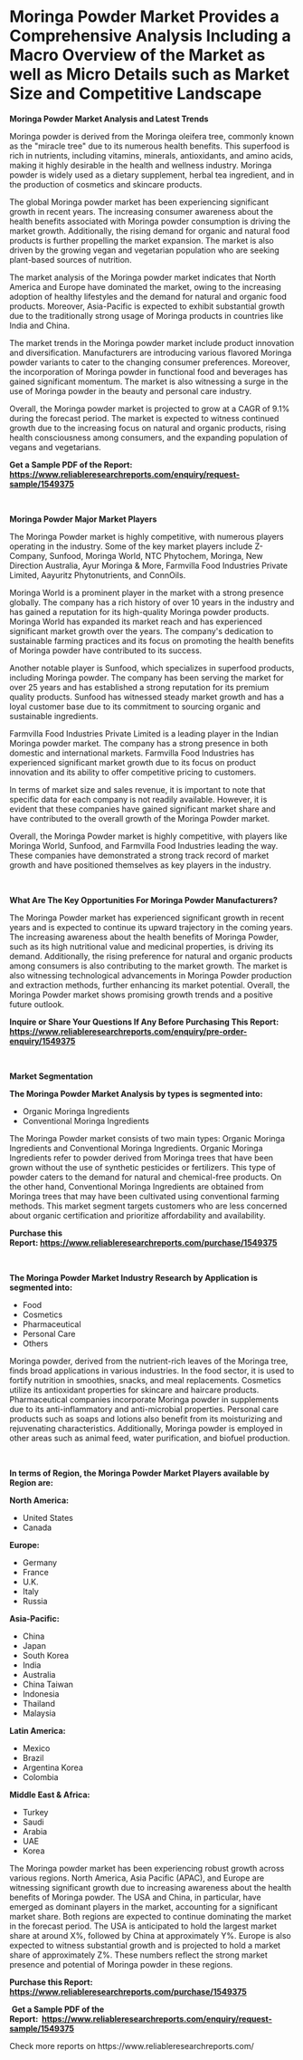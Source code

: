 <p><h1>Moringa Powder Market Provides a Comprehensive Analysis Including a Macro Overview of the Market as well as Micro Details such as Market Size and Competitive Landscape</h1></p><p><strong>Moringa Powder Market Analysis and Latest Trends</strong></p>
<p><p>Moringa powder is derived from the Moringa oleifera tree, commonly known as the "miracle tree" due to its numerous health benefits. This superfood is rich in nutrients, including vitamins, minerals, antioxidants, and amino acids, making it highly desirable in the health and wellness industry. Moringa powder is widely used as a dietary supplement, herbal tea ingredient, and in the production of cosmetics and skincare products.</p><p>The global Moringa powder market has been experiencing significant growth in recent years. The increasing consumer awareness about the health benefits associated with Moringa powder consumption is driving the market growth. Additionally, the rising demand for organic and natural food products is further propelling the market expansion. The market is also driven by the growing vegan and vegetarian population who are seeking plant-based sources of nutrition.</p><p>The market analysis of the Moringa powder market indicates that North America and Europe have dominated the market, owing to the increasing adoption of healthy lifestyles and the demand for natural and organic food products. Moreover, Asia-Pacific is expected to exhibit substantial growth due to the traditionally strong usage of Moringa products in countries like India and China.</p><p>The market trends in the Moringa powder market include product innovation and diversification. Manufacturers are introducing various flavored Moringa powder variants to cater to the changing consumer preferences. Moreover, the incorporation of Moringa powder in functional food and beverages has gained significant momentum. The market is also witnessing a surge in the use of Moringa powder in the beauty and personal care industry.</p><p>Overall, the Moringa powder market is projected to grow at a CAGR of 9.1% during the forecast period. The market is expected to witness continued growth due to the increasing focus on natural and organic products, rising health consciousness among consumers, and the expanding population of vegans and vegetarians.</p></p>
<p><strong>Get a Sample PDF of the Report:&nbsp; <a href="https://www.reliableresearchreports.com/enquiry/request-sample/1549375">https://www.reliableresearchreports.com/enquiry/request-sample/1549375</a></strong></p>
<p>&nbsp;</p>
<p><strong>Moringa Powder Major Market Players</strong></p>
<p><p>The Moringa Powder market is highly competitive, with numerous players operating in the industry. Some of the key market players include Z-Company, Sunfood, Moringa World, NTC Phytochem, Moringa, New Direction Australia, Ayur Moringa & More, Farmvilla Food Industries Private Limited, Aayuritz Phytonutrients, and ConnOils.</p><p>Moringa World is a prominent player in the market with a strong presence globally. The company has a rich history of over 10 years in the industry and has gained a reputation for its high-quality Moringa powder products. Moringa World has expanded its market reach and has experienced significant market growth over the years. The company's dedication to sustainable farming practices and its focus on promoting the health benefits of Moringa powder have contributed to its success.</p><p>Another notable player is Sunfood, which specializes in superfood products, including Moringa powder. The company has been serving the market for over 25 years and has established a strong reputation for its premium quality products. Sunfood has witnessed steady market growth and has a loyal customer base due to its commitment to sourcing organic and sustainable ingredients.</p><p>Farmvilla Food Industries Private Limited is a leading player in the Indian Moringa powder market. The company has a strong presence in both domestic and international markets. Farmvilla Food Industries has experienced significant market growth due to its focus on product innovation and its ability to offer competitive pricing to customers.</p><p>In terms of market size and sales revenue, it is important to note that specific data for each company is not readily available. However, it is evident that these companies have gained significant market share and have contributed to the overall growth of the Moringa Powder market.</p><p>Overall, the Moringa Powder market is highly competitive, with players like Moringa World, Sunfood, and Farmvilla Food Industries leading the way. These companies have demonstrated a strong track record of market growth and have positioned themselves as key players in the industry.</p></p>
<p>&nbsp;</p>
<p><strong>What Are The Key Opportunities For Moringa Powder Manufacturers?</strong></p>
<p><p>The Moringa Powder market has experienced significant growth in recent years and is expected to continue its upward trajectory in the coming years. The increasing awareness about the health benefits of Moringa Powder, such as its high nutritional value and medicinal properties, is driving its demand. Additionally, the rising preference for natural and organic products among consumers is also contributing to the market growth. The market is also witnessing technological advancements in Moringa Powder production and extraction methods, further enhancing its market potential. Overall, the Moringa Powder market shows promising growth trends and a positive future outlook.</p></p>
<p><strong>Inquire or Share Your Questions If Any Before Purchasing This Report: <a href="https://www.reliableresearchreports.com/enquiry/pre-order-enquiry/1549375">https://www.reliableresearchreports.com/enquiry/pre-order-enquiry/1549375</a></strong></p>
<p>&nbsp;</p>
<p><strong>Market Segmentation</strong></p>
<p><strong>The Moringa Powder Market Analysis by types is segmented into:</strong></p>
<p><ul><li>Organic Moringa Ingredients</li><li>Conventional Moringa Ingredients</li></ul></p>
<p><p>The Moringa Powder market consists of two main types: Organic Moringa Ingredients and Conventional Moringa Ingredients. Organic Moringa Ingredients refer to powder derived from Moringa trees that have been grown without the use of synthetic pesticides or fertilizers. This type of powder caters to the demand for natural and chemical-free products. On the other hand, Conventional Moringa Ingredients are obtained from Moringa trees that may have been cultivated using conventional farming methods. This market segment targets customers who are less concerned about organic certification and prioritize affordability and availability.</p></p>
<p><strong>Purchase this Report:&nbsp;<a href="https://www.reliableresearchreports.com/purchase/1549375">https://www.reliableresearchreports.com/purchase/1549375</a></strong></p>
<p>&nbsp;</p>
<p><strong>The Moringa Powder Market Industry Research by Application is segmented into:</strong></p>
<p><ul><li>Food</li><li>Cosmetics</li><li>Pharmaceutical</li><li>Personal Care</li><li>Others</li></ul></p>
<p><p>Moringa powder, derived from the nutrient-rich leaves of the Moringa tree, finds broad applications in various industries. In the food sector, it is used to fortify nutrition in smoothies, snacks, and meal replacements. Cosmetics utilize its antioxidant properties for skincare and haircare products. Pharmaceutical companies incorporate Moringa powder in supplements due to its anti-inflammatory and anti-microbial properties. Personal care products such as soaps and lotions also benefit from its moisturizing and rejuvenating characteristics. Additionally, Moringa powder is employed in other areas such as animal feed, water purification, and biofuel production.</p></p>
<p>&nbsp;</p>
<p><strong>In terms of Region, the Moringa Powder Market Players available by Region are:</strong></p>
<p>
    <p> <strong> North America: </strong>
        <ul>
            <li>United States</li>
            <li>Canada</li>
        </ul>
        </p> 
    <p> <strong> Europe: </strong>
        <ul>
            <li>Germany</li>
            <li>France</li>
            <li>U.K.</li>
            <li>Italy</li>
            <li>Russia</li>
        </ul>
        </p> 
    <p> <strong> Asia-Pacific: </strong>
        <ul>
            <li>China</li>
            <li>Japan</li>
            <li>South Korea</li>
            <li>India</li>
            <li>Australia</li>
            <li>China Taiwan</li>
            <li>Indonesia</li>
            <li>Thailand</li>
            <li>Malaysia</li>
        </ul>
        </p> 
    <p> <strong> Latin America: </strong>
        <ul>
            <li>Mexico</li>
            <li>Brazil</li>
            <li>Argentina Korea</li>
            <li>Colombia</li>
        </ul>
        </p> 
    <p> <strong> Middle East & Africa: </strong>
        <ul>
            <li>Turkey</li>
            <li>Saudi</li>
            <li>Arabia</li>
            <li>UAE</li>
            <li>Korea</li>
        </ul>
    </p>
    </p>
<p><p>The Moringa powder market has been experiencing robust growth across various regions. North America, Asia Pacific (APAC), and Europe are witnessing significant growth due to increasing awareness about the health benefits of Moringa powder. The USA and China, in particular, have emerged as dominant players in the market, accounting for a significant market share. Both regions are expected to continue dominating the market in the forecast period. The USA is anticipated to hold the largest market share at around X%, followed by China at approximately Y%. Europe is also expected to witness substantial growth and is projected to hold a market share of approximately Z%. These numbers reflect the strong market presence and potential of Moringa powder in these regions.</p></p>
<p><strong>Purchase this Report: <a href="https://www.reliableresearchreports.com/purchase/1549375">https://www.reliableresearchreports.com/purchase/1549375</a></strong></p>
<p>&nbsp;<strong>Get a Sample PDF of the Report:&nbsp;&nbsp;<a href="https://www.reliableresearchreports.com/enquiry/request-sample/1549375">https://www.reliableresearchreports.com/enquiry/request-sample/1549375</a></strong></p>
<p><strong></strong></p>
<p>Check more reports on https://www.reliableresearchreports.com/</p>